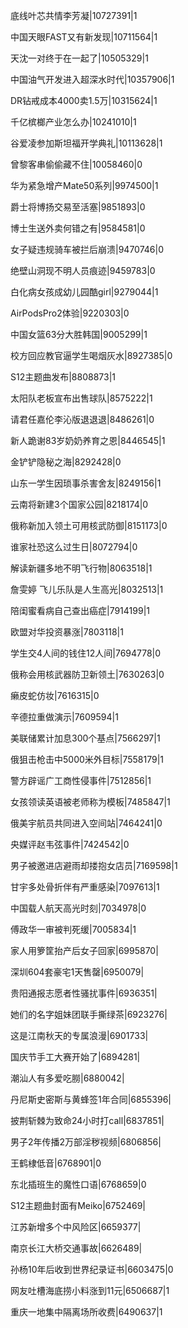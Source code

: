 底线叶芯共情李芳凝|10727391|1

中国天眼FAST又有新发现|10711564|1

天沈一对终于在一起了|10505329|1

中国油气开发进入超深水时代|10357906|1

DR钻戒成本4000卖1.5万|10315624|1

千亿槟榔产业怎么办|10241010|1

谷爱凌参加斯坦福开学典礼|10113628|1

曾黎客串偷偷藏不住|10058460|0

华为紧急增产Mate50系列|9974500|1

爵士将博扬交易至活塞|9851893|0

博士生送外卖何错之有|9584581|0

女子疑违规骑车被拦后崩溃|9470746|0

绝壁山洞现不明人员痕迹|9459783|0

白化病女孩成幼儿园酷girl|9279044|1

AirPodsPro2体验|9220303|0

中国女篮63分大胜韩国|9005299|1

校方回应教官逼学生喝烟灰水|8927385|0

S12主题曲发布|8808873|1

太阳队老板宣布出售球队|8575222|1

请君任嘉伦李沁版退退退|8486261|0

新人跪谢83岁奶奶养育之恩|8446545|1

金铲铲隐秘之海|8292428|0

山东一学生因琐事杀害舍友|8249156|1

云南将新建3个国家公园|8218174|0

俄称新加入领土可用核武防御|8151173|0

谁家社恐这么过生日|8072794|0

解读新疆多地不明飞行物|8063518|1

詹雯婷 飞儿乐队是人生高光|8032513|1

陪闺蜜看病自己查出癌症|7914199|1

欧盟对华投资暴涨|7803118|1

学生交4人间的钱住12人间|7694778|0

俄称会用核武器防卫新领土|7630263|0

癞皮蛇仿妆|7616315|0

辛德拉重做演示|7609594|1

美联储累计加息300个基点|7566297|1

俄狙击枪击中5000米外目标|7558179|1

警方辟谣广工商性侵事件|7512856|1

女孩领读英语被老师称为模板|7485847|1

俄美宇航员共同进入空间站|7464241|0

央媒评赵韦弦事件|7424542|0

男子被邀进店避雨却搂抱女店员|7169598|1

甘宇多处骨折伴有严重感染|7097613|1

中国载人航天高光时刻|7034978|0

傅政华一审被判死缓|7005834|1

家人用箩筐抬产后女子回家|6995870|

深圳604套豪宅1天售罄|6950079|

贵阳通报志愿者性骚扰事件|6936351|

她们的名字姐妹团联手撕绿茶|6923276|

这是江南秋天的专属浪漫|6901733|

国庆节手工大赛开始了|6894281|

潮汕人有多爱吃朥|6880042|

丹尼斯史密斯与黄蜂签1年合同|6855396|

披荆斩棘为致命24小时打call|6837851|

男子2年传播2万部淫秽视频|6806856|

王鹤棣低音|6768901|0

东北插班生的魔性口语|6768659|0

S12主题曲封面有Meiko|6752469|

江苏新增多个中风险区|6659377|

南京长江大桥交通事故|6626489|

孙杨10年后收到世界纪录证书|6603475|0

网友吐槽海底捞小料涨到11元|6506687|1

重庆一地集中隔离场所收费|6490637|1

